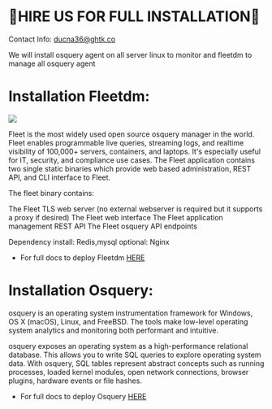 # 🤝HIRE US FOR FULL INSTALLATION🤝

Contact Info: ducna36@ghtk.co

We will install osquery agent on all server linux to monitor and fleetdm to manage all osquery agent
# Installation Fleetdm:
![](../../images/fleet-architecture-diagram.png) 

Fleet is the most widely used open source osquery manager in the world. Fleet enables programmable live queries, streaming logs, and realtime visibility of 100,000+ servers, containers, and laptops. It's especially useful for IT, security, and compliance use cases.
The Fleet application contains two single static binaries which provide web based administration, REST API, and CLI interface to Fleet.

The fleet binary contains:

The Fleet TLS web server (no external webserver is required but it supports a proxy if desired)
The Fleet web interface
The Fleet application management REST API
The Fleet osquery API endpoints

Dependency install:
Redis,mysql
optional: 
Nginx

 - For full docs to deploy Fleetdm [HERE](https://fleetdm.com/docs/deploying/server-installation)

# Installation Osquery:
osquery is an operating system instrumentation framework for Windows, OS X (macOS), Linux, and FreeBSD. The tools make low-level operating system analytics and monitoring both performant and intuitive.

osquery exposes an operating system as a high-performance relational database. This allows you to write SQL queries to explore operating system data. With osquery, SQL tables represent abstract concepts such as running processes, loaded kernel modules, open network connections, browser plugins, hardware events or file hashes.

 - For full docs to deploy Osquery [HERE](https://osquery.readthedocs.io/en/stable/installation/install-linux/)
